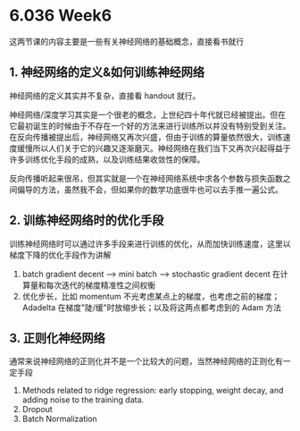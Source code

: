 # 6.036 Week6

这两节课的内容主要是一些有关神经网络的基础概念，直接看书就行

## 1. 神经网络的定义&如何训练神经网络

神经网络的定义其实并不复杂，直接看 handout 就行。

神经网络/深度学习其实是一个很老的概念，上世纪四十年代就已经被提出。但在它最初诞生的时候由于不存在一个好的方法来进行训练所以并没有特别受到关注。在反向传播被提出后，神经网络又再次兴盛，但由于训练的算量依然很大，训练速度缓慢所以人们关于它的兴趣又逐渐磨灭。神经网络在我们当下又再次兴起得益于许多训练优化手段的成熟，以及训练结果收敛性的保障。

反向传播听起来很吊，但其实就是一个在神经网络系统中求各个参数与损失函数之间偏导的方法，虽然我不会，但如果你的数学功底很牛也可以去手推一遍公式。

## 2. 训练神经网络时的优化手段

训练神经网络时可以通过许多手段来进行训练的优化，从而加快训练速度，这里以梯度下降的优化手段作为讲解

1. batch gradient decent --> mini batch --> stochastic gradient decent 在计算量和每次迭代的梯度精准性之间权衡
2. 优化步长，比如 momentum 不光考虑某点上的梯度，也考虑之前的梯度；Adadelta 在梯度"陡/缓"时放缩步长；以及将这两点都考虑到的 Adam 方法

## 3. 正则化神经网络

通常来说神经网络的正则化并不是一个比较大的问题，当然神经网络的正则化有一定手段

1. Methods related to ridge regression: early stopping, weight decay, and adding noise to the training data.
2. Dropout
3. Batch Normalization
